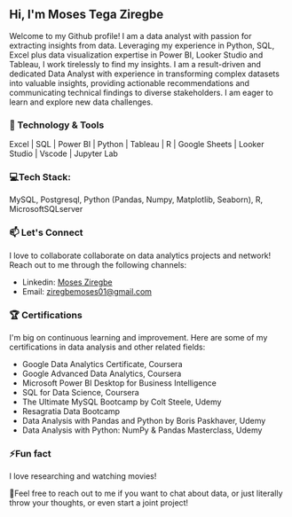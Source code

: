 ## Hi, I'm Moses Tega Ziregbe  

Welcome to my Github profile! I am a data analyst with passion for extracting insights from data. Leveraging my experience in Python, SQL, Excel plus data visualization expertise in Power BI, Looker Studio and Tableau, I work tirelessly to find my insights. I am a result-driven and dedicated Data Analyst with experience in transforming complex datasets into valuable insights, providing actionable recommendations and communicating technical findings to diverse stakeholders. I am eager to learn and explore new data challenges.

### 🧰 Technology & Tools
Excel | SQL | Power BI | Python | Tableau | R | Google Sheets | Looker Studio | Vscode | Jupyter Lab

### 💻Tech Stack:
MySQL, Postgresql, Python (Pandas, Numpy, Matplotlib, Seaborn), R, MicrosoftSQLserver

### 📫 Let's Connect
I love to collaborate collaborate on data analytics projects and network! Reach out to me through the following channels:
- Linkedin: [Moses Ziregbe](https://www.linkedin.com/in/moses-ziregbe/)
- Email: ziregbemoses01@gmail.com

### 🏆 Certifications
I'm big on continuous learning and improvement. Here are some of my certifications in data analysis and other related fields:

- Google Data Analytics Certificate, Coursera
- Google Advanced Data Analytics, Coursera
- Microsoft Power BI Desktop for Business Intelligence
- SQL for Data Science, Coursera
- The Ultimate MySQL Bootcamp by Colt Steele, Udemy
- Resagratia Data Bootcamp
- Data Analysis with Pandas and Python by Boris Paskhaver, Udemy
- Data Analysis with Python: NumPy & Pandas Masterclass, Udemy

### ⚡Fun fact
I love researching and watching movies!

🚀Feel free to reach out to me if you want to chat about data, or just literally throw your thoughts, or even start a joint project! 
<!---
mosesziregbe/mosesziregbe is a ✨ special ✨ repository because its `README.md` (this file) appears on your GitHub profile.
You can click the Preview link to take a look at your changes.
--->
